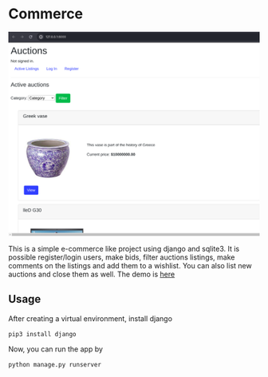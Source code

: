 # Commerce


<img src="./screenshots/homepage.png" alt="HomePage" width="600"/>


This is a simple e-commerce like project using django and sqlite3. It is possible register/login users, make bids, filter auctions listings, make comments on the listings and add them to a wishlist. You can also list new auctions and close them as well. The demo is [here](https://youtu.be/AXfDrMC3Z6A?si=zUXYXSK8DxNMi2Sn)


## Usage

After creating a virtual environment, install django

```
pip3 install django
```

Now, you can run the app by 

```
python manage.py runserver
```
